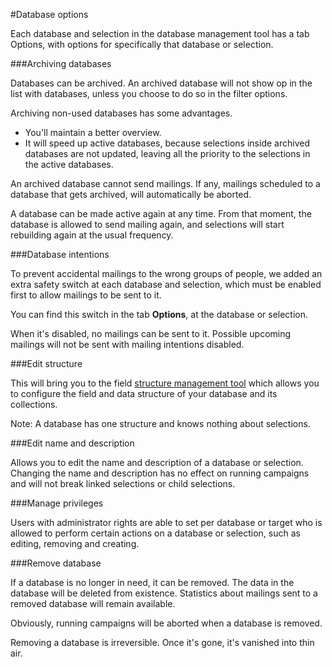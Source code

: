 #Database options

Each database and selection in the database management tool has a tab Options, with 
options for specifically that database or selection. 

###Archiving databases

Databases can be archived. An archived database will not show op in the list with databases, unless you 
choose to do so in the filter options. 

Archiving non-used databases has some advantages. 

* You'll maintain a better overview. 
* It will speed up active databases, because selections inside archived databases are not 
updated, leaving all the priority to the selections in the active databases. 

An archived database cannot send mailings. If any, mailings scheduled to a database that gets archived, will automatically be aborted. 

A database can be made active again at any time. From that moment, the database is allowed to send mailing again, 
and selections will start rebuilding again at the usual frequency.

###Database intentions

To prevent accidental mailings to the wrong groups of people, we added an extra safety switch at each database 
and selection, which must be enabled first to allow mailings to be sent to it.

You can find this switch in the tab **Options**, at the database or selection. 

When it's disabled, no mailings can be sent to it. Possible upcoming mailings will not be sent
with mailing intentions disabled. 

###Edit structure

This will bring you to the field [structure management tool](database-field-structure) which allows 
you to configure the field and data structure of your database and its collections.

Note: A database has one structure and knows nothing about selections. 

###Edit name and description

Allows you to edit the name and description of a database or selection. Changing the name and description 
has no effect on running campaigns and will not break linked selections or child selections. 

###Manage privileges

Users with administrator rights are able to set per database or target who is allowed 
to perform certain actions on a database or selection, such as editing, removing and creating. 

###Remove database

If a database is no longer in need, it can be removed. The data in the database will be 
deleted from existence. Statistics about mailings sent to a removed database will remain available. 

Obviously, running campaigns will be aborted when a database is removed. 

Removing a database is irreversible. Once it's gone, it's vanished into thin air.   